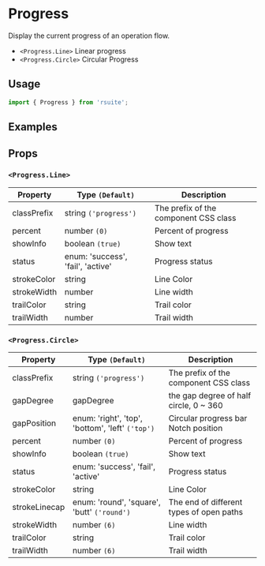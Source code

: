 # Progress

Display the current progress of an operation flow.

* `<Progress.Line>` Linear progress
* `<Progress.Circle>` Circular Progress

## Usage

```js
import { Progress } from 'rsuite';
```

## Examples

<!--{demo}-->

## Props

### `<Progress.Line>`

| Property    | Type `(Default)`                  | Description                           |
| ----------- | --------------------------------- | ------------------------------------- |
| classPrefix | string `('progress')`             | The prefix of the component CSS class |
| percent     | number `(0)`                      | Percent of progress                   |
| showInfo    | boolean `(true)`                  | Show text                             |
| status      | enum: 'success', 'fail', 'active' | Progress status                       |
| strokeColor | string                            | Line Color                            |
| strokeWidth | number                            | Line width                            |
| trailColor  | string                            | Trail color                           |
| trailWidth  | number                            | Trail width                           |

### `<Progress.Circle>`

| Property      | Type `(Default)`                                 | Description                              |
| ------------- | ------------------------------------------------ | ---------------------------------------- |
| classPrefix   | string `('progress')`                            | The prefix of the component CSS class    |
| gapDegree     | gapDegree                                        | the gap degree of half circle, 0 ~ 360   |
| gapPosition   | enum: 'right', 'top', 'bottom', 'left' `('top')` | Circular progress bar Notch position     |
| percent       | number `(0)`                                     | Percent of progress                      |
| showInfo      | boolean `(true)`                                 | Show text                                |
| status        | enum: 'success', 'fail', 'active'                | Progress status                          |
| strokeColor   | string                                           | Line Color                               |
| strokeLinecap | enum: 'round', 'square', 'butt' `('round')`      | The end of different types of open paths |
| strokeWidth   | number `(6)`                                     | Line width                               |
| trailColor    | string                                           | Trail color                              |
| trailWidth    | number `(6)`                                     | Trail width                              |
